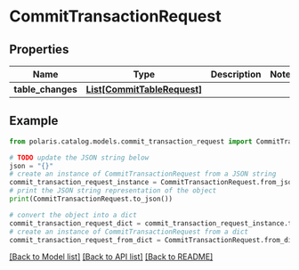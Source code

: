 <!--

 Licensed to the Apache Software Foundation (ASF) under one
 or more contributor license agreements.  See the NOTICE file
 distributed with this work for additional information
 regarding copyright ownership.  The ASF licenses this file
 to you under the Apache License, Version 2.0 (the
 "License"); you may not use this file except in compliance
 with the License.  You may obtain a copy of the License at

   http://www.apache.org/licenses/LICENSE-2.0

 Unless required by applicable law or agreed to in writing,
 software distributed under the License is distributed on an
 "AS IS" BASIS, WITHOUT WARRANTIES OR CONDITIONS OF ANY
 KIND, either express or implied.  See the License for the
 specific language governing permissions and limitations
 under the License.

-->
# CommitTransactionRequest


## Properties

Name | Type | Description | Notes
------------ | ------------- | ------------- | -------------
**table_changes** | [**List[CommitTableRequest]**](CommitTableRequest.md) |  | 

## Example

```python
from polaris.catalog.models.commit_transaction_request import CommitTransactionRequest

# TODO update the JSON string below
json = "{}"
# create an instance of CommitTransactionRequest from a JSON string
commit_transaction_request_instance = CommitTransactionRequest.from_json(json)
# print the JSON string representation of the object
print(CommitTransactionRequest.to_json())

# convert the object into a dict
commit_transaction_request_dict = commit_transaction_request_instance.to_dict()
# create an instance of CommitTransactionRequest from a dict
commit_transaction_request_from_dict = CommitTransactionRequest.from_dict(commit_transaction_request_dict)
```
[[Back to Model list]](../README.md#documentation-for-models) [[Back to API list]](../README.md#documentation-for-api-endpoints) [[Back to README]](../README.md)


